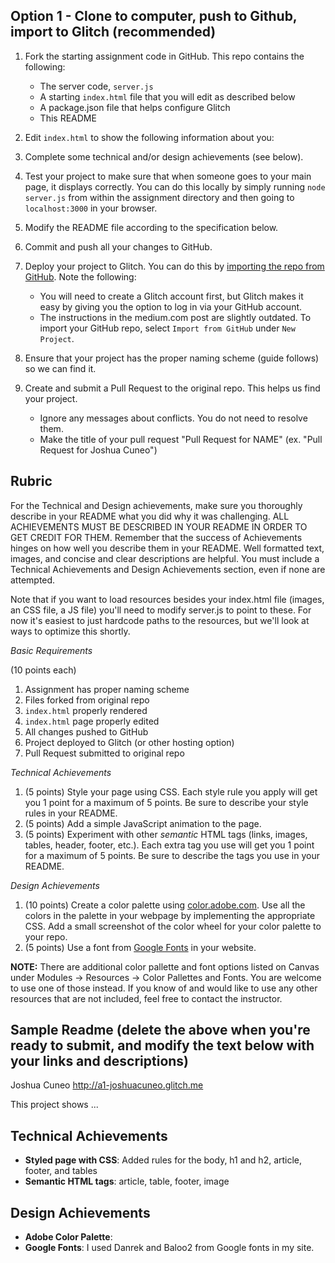 ## Option 1 - Clone to computer, push to Github, import to Glitch (recommended)

1. Fork the starting assignment code in GitHub. This repo contains the following:
    * The server code, `server.js`
    * A starting `index.html` file that you will edit as described below
    * A package.json file that helps configure Glitch
    * This README
2. Edit `index.html` to show the following information about you:
3. Complete some technical and/or design achievements (see below).

5. Test your project to make sure that when someone goes to your main page, it displays correctly. You can do this
   locally by simply running `node server.js` from within the assignment directory and then going to `localhost:3000` in
   your browser.
6. Modify the README file according to the specification below.
7. Commit and push all your changes to GitHub.
8. Deploy your project to Glitch. You can do this
   by [importing the repo from GitHub](https://medium.com/glitch/import-code-from-anywhere-83fb60ea4875). Note the
   following:
    * You will need to create a Glitch account first, but Glitch makes it easy by giving you the option to log in via
      your GitHub account.
    * The instructions in the medium.com post are slightly outdated. To import your GitHub repo,
      select `Import from GitHub` under `New Project`.
9. Ensure that your project has the proper naming scheme (guide follows) so we can find it.
10. Create and submit a Pull Request to the original repo. This helps us find your project.
    * Ignore any messages about conflicts. You do not need to resolve them.
    * Make the title of your pull request "Pull Request for NAME" (ex. "Pull Request for Joshua Cuneo")

Rubric
---
For the Technical and Design achievements, make sure you thoroughly describe in your README what you did why it was
challenging. ALL ACHIEVEMENTS MUST BE DESCRIBED IN YOUR README IN ORDER TO GET CREDIT FOR THEM. Remember that the
success of Achievements hinges on how well you describe them in your README. Well formatted text, images, and concise
and clear descriptions are helpful. You must include a Technical Achievements and Design Achievements section, even if
none are attempted.

Note that if you want to load resources besides your index.html file (images, an CSS file, a JS file) you'll need to
modify server.js to point to these. For now it's easiest to just hardcode paths to the resources, but we'll look at ways
to optimize this shortly.

*Basic Requirements*

(10 points each)

1. Assignment has proper naming scheme
2. Files forked from original repo
3. `index.html` properly rendered
4. `index.html` page properly edited
5. All changes pushed to GitHub
6. Project deployed to Glitch (or other hosting option)
7. Pull Request submitted to original repo

*Technical Achievements*

1. (5 points) Style your page using CSS. Each style rule you apply will get you 1 point for a maximum of 5 points. Be
   sure to describe your style rules in your README.
3. (5 points) Add a simple JavaScript animation to the page.
4. (5 points) Experiment with other *semantic* HTML tags (links, images, tables, header, footer, etc.). Each extra tag
   you use will get you 1 point for a maximum of 5 points. Be sure to describe the tags you use in your README.

*Design Achievements*

1. (10 points) Create a color palette using [color.adobe.com](https://color.adobe.com). Use all the colors in the
   palette in your webpage by implementing the appropriate CSS. Add a small screenshot of the color wheel for your color
   palette to your repo.
2. (5 points) Use a font from [Google Fonts](https://fonts.google.com) in your website.

**NOTE:** There are additional color pallette and font options listed on Canvas under Modules -> Resources -> Color
Pallettes and Fonts. You are welcome to use one of those instead. If you know of and would like to use any other
resources that are not included, feel free to contact the instructor.



Sample Readme (delete the above when you're ready to submit, and modify the text below with your links and descriptions)
---

Joshua Cuneo
http://a1-joshuacuneo.glitch.me

This project shows ...

## Technical Achievements

- **Styled page with CSS**: Added rules for the body, h1 and h2, article, footer, and tables
- **Semantic HTML tags**: article, table, footer, image

## Design Achievements

- **Adobe Color Palette**:
- **Google Fonts**: I used Danrek and Baloo2 from Google fonts in my site.
